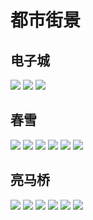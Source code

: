 # 都市街景

## 电子城

<div class="album-wrap">
    <img src="https://asset6.pages.dev/xiangce/bez/1.jpg" class="medium-zoom-image"/>
    <img src="https://asset6.pages.dev/xiangce/bez/2.jpg" class="medium-zoom-image"/>
    <img src="https://asset6.pages.dev/xiangce/bez/3.jpg" class="medium-zoom-image"/>   
</div>

## 春雪

<div class="album-wrap">
    <img src="https://asset6.pages.dev/xiangce/snow/1.jpg" class="medium-zoom-image"/>
    <img src="https://asset6.pages.dev/xiangce/snow/2.jpg" class="medium-zoom-image"/>
    <img src="https://asset6.pages.dev/xiangce/snow/3.jpg" class="medium-zoom-image"/>
    <img src="https://asset6.pages.dev/xiangce/snow/4.jpg" class="medium-zoom-image"/>
    <img src="https://asset6.pages.dev/xiangce/snow/5.jpg" class="medium-zoom-image"/>
    <img src="https://asset6.pages.dev/xiangce/snow/6.jpg" class="medium-zoom-image"/>
</div>

## 亮马桥

<div class="album-wrap">
    <img src="https://asset6.pages.dev/xiangce/liang/1.jpg" class="medium-zoom-image"/>
    <img src="https://asset6.pages.dev/xiangce/liang/2.jpg" class="medium-zoom-image"/>
    <img src="https://asset6.pages.dev/xiangce/liang/3.jpg" class="medium-zoom-image"/>
    <img src="https://asset6.pages.dev/xiangce/liang/4.jpg" class="medium-zoom-image"/>
    <img src="https://asset6.pages.dev/xiangce/liang/5.jpg" class="medium-zoom-image"/>
    <img src="https://asset6.pages.dev/xiangce/liang/6.jpg" class="medium-zoom-image"/>
</div>
